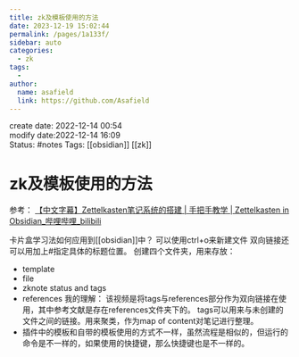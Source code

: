 ```yaml
---
title: zk及模板使用的方法
date: 2023-12-19 15:02:44
permalink: /pages/1a133f/
sidebar: auto
categories:
  - zk
tags:
  - 
author: 
  name: asafield
  link: https://github.com/Asafield
---
```


create date: 2022-12-14 00:54  
modify date:2022-12-14 16:09  
Status: #notes
Tags: [[obsidian]] [[zk]]  

#  zk及模板使用的方法

参考：
[【中文字幕】Zettelkasten笔记系统的搭建 | 手把手教学 | Zettelkasten in Obsidian_哔哩哔哩_bilibili](https://www.bilibili.com/video/BV1Di4y1y7df/?spm_id_from=333.1007.top_right_bar_window_history.content.click&vd_source=e0607026c50ab3e4212e710a0fc5e8ed)

卡片盒学习法如何应用到[[obsidian]]中？
可以使用ctrl+o来新建文件
双向链接还可以用加上#指定具体的标题位置。
创建四个文件夹，用来存放：
- template
- file
- zknote status and tags
- references
我的理解：
	该视频是将tags与references部分作为双向链接在使用，其中参考文献是存在references文件夹下的。
	tags可以用来与未创建的文件之间的链接。用来聚类，作为map of content对笔记进行整理。
- 插件中的模板和自带的模板使用的方式不一样，虽然流程是相似的，但运行的命令是不一样的，如果使用的快捷键，那么快捷键也是不一样的。
